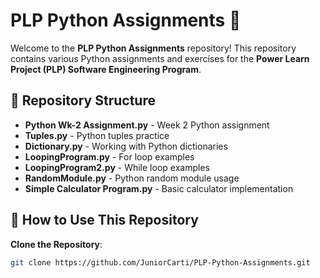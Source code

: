 # PLP Python Assignments 🐍

Welcome to the **PLP Python Assignments** repository! This repository contains various Python assignments and exercises for the **Power Learn Project (PLP) Software Engineering Program**.

## 📁 Repository Structure
- **Python Wk-2 Assignment.py** - Week 2 Python assignment  
- **Tuples.py** - Python tuples practice  
- **Dictionary.py** - Working with Python dictionaries  
- **LoopingProgram.py** - For loop examples  
- **LoopingProgram2.py** - While loop examples  
- **RandomModule.py** - Python random module usage  
- **Simple Calculator Program.py** - Basic calculator implementation  

## 🚀 How to Use This Repository
**Clone the Repository**:  
```bash
git clone https://github.com/JuniorCarti/PLP-Python-Assignments.git

